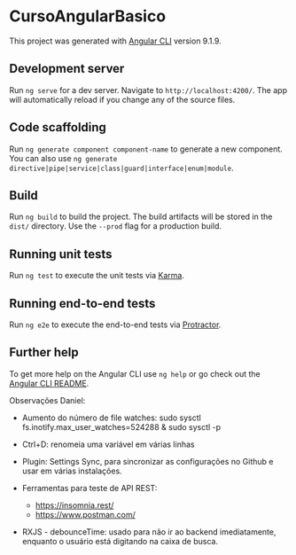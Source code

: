 # CursoAngularBasico

This project was generated with [Angular CLI](https://github.com/angular/angular-cli) version 9.1.9.

## Development server

Run `ng serve` for a dev server. Navigate to `http://localhost:4200/`. The app will automatically reload if you change any of the source files.

## Code scaffolding

Run `ng generate component component-name` to generate a new component. You can also use `ng generate directive|pipe|service|class|guard|interface|enum|module`.

## Build

Run `ng build` to build the project. The build artifacts will be stored in the `dist/` directory. Use the `--prod` flag for a production build.

## Running unit tests

Run `ng test` to execute the unit tests via [Karma](https://karma-runner.github.io).

## Running end-to-end tests

Run `ng e2e` to execute the end-to-end tests via [Protractor](http://www.protractortest.org/).

## Further help

To get more help on the Angular CLI use `ng help` or go check out the [Angular CLI README](https://github.com/angular/angular-cli/blob/master/README.md).




Observações Daniel:
- Aumento do número de file watches:
  sudo sysctl fs.inotify.max_user_watches=524288 & sudo sysctl -p

- Ctrl+D: renomeia uma variável em várias linhas

- Plugin: Settings Sync, para sincronizar as configurações no Github e usar em várias instalações.

- Ferramentas para teste de API REST:
  - https://insomnia.rest/
  - https://www.postman.com/ 

- RXJS - debounceTime: usado para não ir ao backend imediatamente, enquanto o usuário está digitando na caixa de busca.
